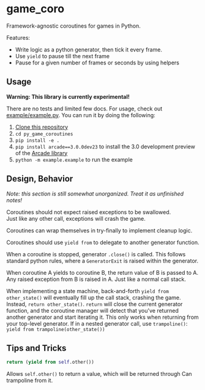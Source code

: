 # game_coro

Framework-agnostic coroutines for games in Python.

Features:

* Write logic as a python generator, then tick it every
frame.
* Use `yield` to pause till the next frame
* Pause for a given number of frames or seconds by using helpers


## Usage

**Warning: This library is currently experimental!**

There are no tests and limited few docs. For usage, check out [example/example.py](example/example.py). You can run it by doing the following:

1. [Clone this repository](https://docs.github.com/en/repositories/creating-and-managing-repositories/cloning-a-repository?tool=desktop)
2. `cd py_game_coroutines`
3. `pip install -e .`
4. `pip install arcade==3.0.0dev23` to install the 3.0 development preview of the [Arcade library](https://github.com/pythonarcade/arcade)
5. `python -m example.example` to run the example


## Design, Behavior

*Note: this section is still somewhat unorganized. Treat it as unfinished notes!*

Coroutines should not expect raised exceptions to be swallowed.  
Just like any other call, exceptions will crash the game.

Coroutines can wrap themselves in try-finally to implement cleanup logic.

Coroutines should use `yield from` to delegate to another generator function.

When a coroutine is stopped, generator `.close()` is called.  This follows
standard python rules, where a `GeneratorExit` is raised within the generator.

When coroutine A yields to coroutine B, the return value of B is passed to A.
Any raised exception from B is raised in A.  Just like a normal call stack.

When implementing a state machine, back-and-forth `yield from other_state()`
will eventually fill up the call stack, crashing the game.  Instead,
`return other_state()`.
`return` will close the current generator function, and the coroutine manager
will detect that you've returned another generator and start iterating it.
This only works when returning from your top-level generator.  If in a nested
generator call, use `trampoline()`: `yield from trampoline(other_state())`

## Tips and Tricks

```python
return (yield from self.other())
```

Allows `self.other()` to return a value, which will be returned through
Can trampoline from it.
